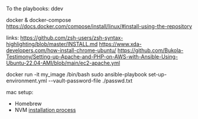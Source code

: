 To the playbooks:
ddev

docker & docker-compose
https://docs.docker.com/compose/install/linux/#install-using-the-repository



links:
https://github.com/zsh-users/zsh-syntax-highlighting/blob/master/INSTALL.md
https://www.xda-developers.com/how-install-chrome-ubuntu/
https://github.com/Bukola-Testimony/Setting-up-Apache-and-PHP-on-AWS-with-Ansible-Using-Ubuntu-22.04-AMI/blob/main/ec2-apache.yml

docker run -it my_image /bin/bash
sudo ansible-playbook set-up-environment.yml --vault-password-file ./passwd.txt




mac setup:
* Homebrew
* NVM [installation process](https://tecadmin.net/install-nvm-macos-with-homebrew/)
